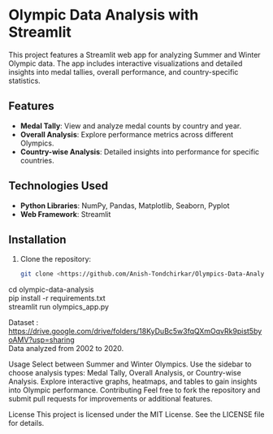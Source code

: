 # Olympic Data Analysis with Streamlit

This project features a Streamlit web app for analyzing Summer and Winter Olympic data. The app includes interactive visualizations and detailed insights into medal tallies, overall performance, and country-specific statistics.

## Features

- **Medal Tally**: View and analyze medal counts by country and year.
- **Overall Analysis**: Explore performance metrics across different Olympics.
- **Country-wise Analysis**: Detailed insights into performance for specific countries.

## Technologies Used

- **Python Libraries**: NumPy, Pandas, Matplotlib, Seaborn, Pyplot
- **Web Framework**: Streamlit

## Installation

1. Clone the repository:
   ```bash
   git clone <https://github.com/Anish-Tondchirkar/Olympics-Data-Analysis/tree/main>
cd olympic-data-analysis
<br>
pip install -r requirements.txt
<br>
streamlit run olympics_app.py

Dataset : https://drive.google.com/drive/folders/18KyDuBc5w3fqQXmOqvRk9pist5byoAMV?usp=sharing
<br>
Data analyzed from 2002 to 2020.
<br>


Usage
Select between Summer and Winter Olympics.
Use the sidebar to choose analysis types: Medal Tally, Overall Analysis, or Country-wise Analysis.
Explore interactive graphs, heatmaps, and tables to gain insights into Olympic performance.
Contributing
Feel free to fork the repository and submit pull requests for improvements or additional features.

License
This project is licensed under the MIT License. See the LICENSE file for details.
